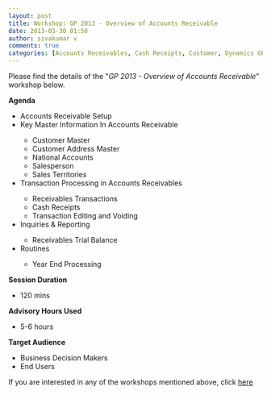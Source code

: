 ```yaml
---
layout: post
title: Workshop: GP 2013 - Overview of Accounts Receivable
date: 2013-03-30 01:58
author: sivakumar v
comments: true
categories: [Accounts Receivables, Cash Receipts, Customer, Dynamics GP, Trial Balance, Uncategorized, Workshops]
---
```

<p>Please find the details of the "<em>GP 2013 - Overview of Accounts Receivable</em>" workshop below.<p><strong>Agenda</strong></p><ul>
<li>Accounts Receivable Setup</li>
<li>Key Master Information In Accounts Receivable</li>
<ul>
<li>Customer Master</li>
<li>Customer Address Master</li>
<li>National Accounts</li>
<li>Salesperson</li>
<li>Sales Territories</li>
</ul>
<li>Transaction Processing in Accounts Receivables</li>
<ul>
<li>Receivables Transactions</li>
<li>Cash Receipts</li>
<li>Transaction Editing and Voiding</li>
</ul>
<li>Inquiries &amp; Reporting</li>
<ul>
<li>Receivables Trial Balance</li>
</ul>
<li>Routines</li>
<ul>
<li>Year End Processing</li>
</ul>
</ul><p><strong>Session Duration</strong></p><ul>
<li>120&nbsp;mins</li>
</ul><p><strong>Advisory Hours Used</strong></p><ul>
<li>5-6 hours</li>
</ul><p><strong>Target Audience</strong></p><ul>
<li>Business Decision Makers</li>
<li>End Users</li>
</ul><p>If you are interested in any of the workshops mentioned above, click&nbsp;<a href="mailto:blog_ptsdynamics@microsoft.com?Subject=Dynamics%20GP%20Workshops%20-%20Registration&amp;Body=PLEASE%20FILL%20IN%20THE%20FOLLOWING%20DETAILS%0A%0AName%3A%0ACompany%20Name%3A%0APartner%20ID%3A%0AContact%20number%3A%0AEmail%20ID%3A%0AProducts%20interested%20in%3A%0ASessions%20interested%20in%3A">here</a></p></p>

